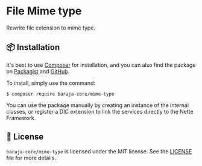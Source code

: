 File Mime type
==============

Rewrite file extension to mime type.

📦 Installation
---------------

It's best to use [Composer](https://getcomposer.org) for installation, and you can also find the package on
[Packagist](https://packagist.org/packages/baraja-core/mime-type) and
[GitHub](https://github.com/baraja-core/mime-type).

To install, simply use the command:

```shell
$ composer require baraja-core/mime-type
```

You can use the package manually by creating an instance of the internal classes, or register a DIC extension to link the services directly to the Nette Framework.

📄 License
-----------

`baraja-core/mime-type` is licensed under the MIT license. See the [LICENSE](https://github.com/baraja-core/template/blob/master/LICENSE) file for more details.
